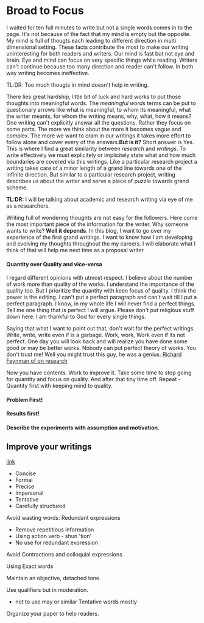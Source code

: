 

# Broad to Focus
I waited for ten full minutes to write but not a single words comes in to the page. It's not because of the fact that my mind is empty but the opposite. My mind is full of thougts each leading to different direction in multi dimensional setting. These facts contribute the most to make our writing uninteresting for both readers and writers. Our mind is fast but not eye and brain. Eye and mind can focus on very specific things while reading. Writers can't continue because too many direction and reader can't follow.  In both way writing becomes ineffective.

TL:DR: Too much thougts in mind doesn't help in writing.  

There lies great hardship, little bit of luck and hard works to put those thoughts into meaningful words. The *meaningful words*  terms can be put to questionary arrows like what is meaningful, to whom its meaningful, what the writer meants, for whom the writing means, why, what, how it means? One writing can't explicitly answar all the questions. Rather they focus on some parts. The more we think about the more it becomes vague and complex. The more we want to cram in our writings it takes more effort to follow alone and cover every of the answars.**But is it?** Short answer is Yes. This is where I find a great similarity between *research* and *writings*. To write effectively we must explicitely or implicitely state what and how much boundaries  are covered via this writings. Like a particular research project a writing takes care of a minor length of a grand line towards one of the infinite direction. But similar to a particular research project, writing describes us about the writer and serve a piece of puzzle towards grand scheme.

**TL:DR:** I will be talking about academic and research writing via eye of me as a researchers.

Writing full of wondering thoughts are not easy for the followers. Here come the most important piece of the information for the writer. Why someone wants to write? **Well it depends**. In this blog, I want to go over my experience of the first grand writings. I want to know how I am developing and evolving my thoughts throughout the my careers. I will elaborate what I think of that will help me next time as a proposal writer.

#### Quantity over Quality and vice-versa
I regard different opinions with utmost respect. I believe about the number of work more than quality of the works. I understand the importance of the quality too. But I prioritize the quantity with keen focus of quality. I think the power is the editing. I can't put a perfect paragraph and can't wait till I put a perfect paragraph. I know, in my whole life I will never find a perfect things. Tell me one thing that is perfect I will argue. Please don't put religious stuff down here. I am thankful to God for every single things.

Saying that what I want to point out that, don't wait for the perfect writings. Write, write, write even if is a garbage. Work, work, Work even if its not perfect. One day you will look back and will realize you have done some good or may be better works. Nobody can put perfect theory of works. You don't trust me! Well you might trust this guy, he was a genius. [Richard Feynman of on research](https://www.youtube.com/watch?v=0KmimDq4cSU)

Now you have contents. Work to improve it. Take some time to stop going for quantity and focus on quality. And after that tiny time off. Repeat - Quantity first with keeping mind to quality.

#### Problem First!

#### Results first!

#### Describe the experiments with assumption and motivation.


## Improve your writings

[link](https://www.editage.com/insights/6-actionable-tips-to-improve-academic-writing?refer=scroll-to-1-article&refer-type=article)

- Concise
- Formal
- Precise
- Impersonal
- Tentative
- Carefully structured

Avoid wasting words: Redundant expressions
  - Remove repetitious information
  - Using action verb - shun 'tion'
  - No use for redundant expression

Avoid Contractions and colloquial expressions

Using Exact words

Maintain an objective, detached tone.

Use qualifiers but in moderation.
  - not to use may or similar Tentative words mostly

Organize your paper to help readers.
